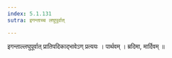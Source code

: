 ```yaml
---
index: 5.1.131
sutra: इगन्ताच्च लघुपूर्वात्

---
```

इगन्ताल्लघुपूर्वात् प्रातिपदिकाद्भावेऽण् प्रत्ययः । पार्थवम् । म्रदिमा, मार्दिवम् ॥